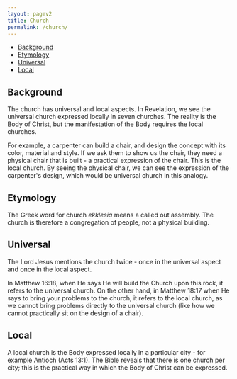 ```yaml
---
layout: pagev2
title: Church
permalink: /church/
---
```

- [Background](#background)
- [Etymology](#etymology)
- [Universal](#universal)
- [Local](#local)

## Background

The church has universal and local aspects. In Revelation, we see the universal church expressed locally in seven churches. The reality is the Body of Christ, but the manifestation of the Body requires the local churches. 

For example, a carpenter can build a chair, and design the concept with its color, material and style. If we ask them to show us the chair, they need a physical chair that is built - a practical expression of the chair. This is the local church. By seeing the physical chair, we can see the expression of the carpenter's design, which would be universal church in this analogy.

## Etymology

The Greek word for church *ekklesia* means a called out assembly. The church is therefore a congregation of people, not a physical building. 

## Universal

The Lord Jesus mentions the church twice - once in the universal aspect and once in the local aspect.

In Matthew 16:18, when He says He will build the Church upon this rock, it refers to the universal church. On the other hand, in Matthew  18:17 when He says to bring your problems to the church, it refers to the local church, as we cannot bring problems directly to the universal church (like how we cannot practically sit on the design of a chair).

## Local

A local church is the Body expressed locally in a particular city - for example Antioch (Acts 13:1). The Bible reveals that there is one church per city; this is the practical way in which the Body of Christ can be expressed.